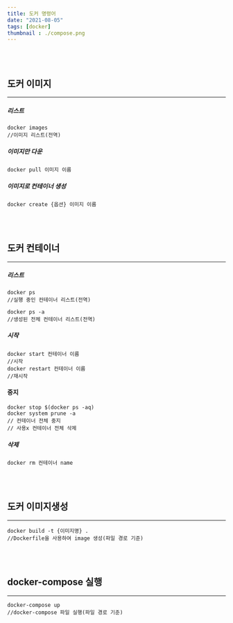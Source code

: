 ```yaml
---
title: 도커 명령어
date: "2021-08-05"
tags: [docker]
thumbnail : ./compose.png
---
```


<br><br>

## 도커 이미지

<hr>

##### 리스트

```
docker images
//이미지 리스트(전역)
```



##### 이미지만 다운

```
docker pull 이미지 이름
```



##### 이미지로 컨테이너 생성

```
docker create {옵션} 이미지 이름
```



<br><br>

## 도커 컨테이너

<hr>

##### 리스트

```
docker ps
//실행 중인 컨테이너 리스트(전역)

docker ps -a
//생성된 전체 컨테이너 리스트(전역)
```



##### 시작

````
docker start 컨테이너 이름
//시작
docker restart 컨테이너 이름
//재시작
````



#### 중지

```
docker stop $(docker ps -aq)
docker system prune -a
// 컨테이너 전체 중지
// 사용x 컨테이너 전체 삭제
```



##### 삭제

```
docker rm 컨테이너 name
```



<br><br>

## 도커 이미지생성

<hr>

```
docker build -t {이미지명} .
//Dockerfile을 사용하여 image 생성(파일 경로 기준)
```



<br><br>

## docker-compose 실행

<hr>

```
docker-compose up
//docker-compose 파일 실행(파일 경로 기준)
```

